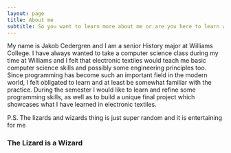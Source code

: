 ```yaml
---
layout: page
title: About me
subtitle: So you want to learn more about me or are you here to learn why my website is about lizards and wizards?
---
```


My name is Jakob Cedergren and I am a senior History major at Williams College. I have always wanted to take a computer science class during my time at Williams and I felt that electronic textiles would teach me basic computer science skills and possibly some engineering principles too. Since programming has become such an important field in the modern world, I felt obligated to learn and at least be somewhat familiar with the practice. During the semester I would like to learn and refine some programming skills, as well as to build a unique final project which showcases what I have learned in electronic textiles.

P.S. The lizards and wizards thing is just super random and it is entertaining for me



### The Lizard is a Wizard


